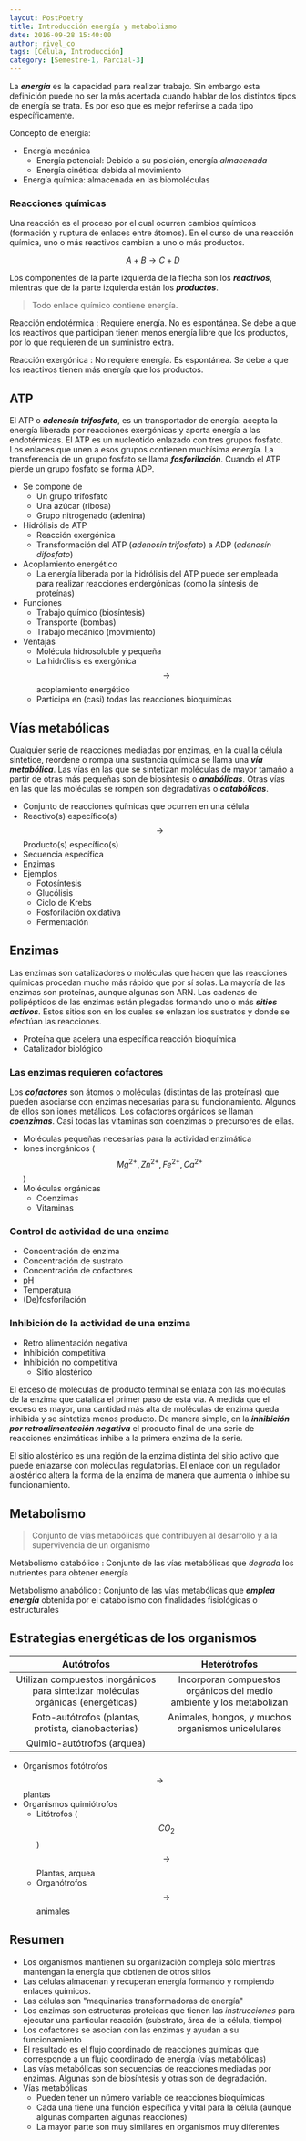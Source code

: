```yaml
---
layout: PostPoetry
title: Introducción energía y metabolismo
date: 2016-09-28 15:40:00
author: rivel_co
tags: [Célula, Introducción]
category: [Semestre-1, Parcial-3]
---
```


La ***energía*** es la capacidad para realizar trabajo. Sin embargo esta definición puede no ser la más acertada cuando hablar de los distintos tipos de energía se trata. Es por eso que es mejor referirse a cada tipo específicamente.

Concepto de energía:

- Energía mecánica
    + Energía potencial: Debido a su posición, energía *almacenada*
    + Energía cinética: debida al movimiento
- Energía química: almacenada en las biomoléculas


### Reacciones químicas

Una reacción es el proceso por el cual ocurren cambios químicos (formación y ruptura de enlaces entre átomos). En el curso de una reacción química, uno o más reactivos cambian a uno o más productos.

$$
A + B \to C + D
$$

Los componentes de la parte izquierda de la flecha son los ***reactivos***, mientras que de la parte izquierda están los ***productos***.

> Todo enlace químico contiene energía.

Reacción endotérmica
 : Requiere energía. No es espontánea. Se debe a que los reactivos que participan tienen menos energía libre que los productos, por lo que requieren de un suministro extra.

Reacción exergónica
 : No requiere energía. Es espontánea.  Se debe a que los reactivos tienen más energía que los productos.

## ATP

El ATP o ***adenosín trifosfato***, es un transportador de energía: acepta la energía liberada por reacciones exergónicas y aporta energía a las endotérmicas. El ATP es un nucleótido enlazado con tres grupos fosfato. Los enlaces que unen a esos grupos contienen muchísima energía. La transferencia de un grupo fosfato se llama ***fosforilación***. Cuando el ATP pierde un grupo fosfato se forma ADP.

- Se compone de
    + Un grupo trifosfato
    + Una azúcar (ribosa)
    + Grupo nitrogenado (adenina)
- Hidrólisis de ATP
    + Reacción exergónica
    + Transformación del ATP (*adenosín trifosfato*) a ADP (*adenosín difosfato*)
- Acoplamiento energético
    + La energía liberada por la hidrólisis del ATP puede ser empleada para realizar reacciones endergónicas (como la síntesis de proteínas)
- Funciones
    + Trabajo químico (biosíntesis)
    + Transporte (bombas)
    + Trabajo mecánico (movimiento)
- Ventajas
    + Molécula hidrosoluble y pequeña
    + La hidrólisis es exergónica $$\to$$ acoplamiento energético
    + Participa en (casi) todas las reacciones bioquímicas

## Vías metabólicas

Cualquier serie de reacciones mediadas por enzimas, en la cual la célula sintetice, reordene o rompa una sustancia química se llama una ***vía metabólica***. Las vías en las que se sintetizan moléculas de mayor tamaño a partir de otras más pequeñas son de biosíntesis o ***anabólicas***. Otras vías en las que las moléculas se rompen son degradativas o ***catabólicas***.

- Conjunto de reacciones químicas que ocurren en una célula
- Reactivo(s) específico(s) $$\to$$ Producto(s) específico(s)
- Secuencia específica
- Enzimas
- Ejemplos
    + Fotosíntesis
    + Glucólisis
    + Ciclo de Krebs
    + Fosforilación oxidativa
    + Fermentación

## Enzimas

Las enzimas son catalizadores o moléculas que hacen que las reacciones químicas procedan mucho más rápido que por sí solas. La mayoría de las enzimas son proteínas, aunque algunas son ARN. Las cadenas de polipéptidos de las enzimas están plegadas formando uno o más ***sitios activos***. Estos sitios son en los cuales se enlazan los sustratos y donde se efectúan las reacciones.

- Proteína que acelera una específica reacción bioquímica
- Catalizador biológico

### Las enzimas requieren cofactores

Los ***cofactores*** son átomos o moléculas (distintas de las proteínas) que pueden asociarse con enzimas necesarias para su funcionamiento. Algunos de ellos son iones metálicos. Los cofactores orgánicos se llaman ***coenzimas***. Casi todas las vitaminas son coenzimas o precursores de ellas.

- Moléculas pequeñas necesarias para la actividad enzimática
- Iones inorgánicos ($$Mg^{2+}, Zn^{2+}, Fe^{2+}, Ca^{2+}$$)
- Moléculas orgánicas
    + Coenzimas
    + Vitaminas

### Control de actividad de una enzima

- Concentración de enzima
- Concentración de sustrato
- Concentración de cofactores
- pH
- Temperatura
- (De)fosforilación

### Inhibición de la actividad de una enzima

- Retro alimentación negativa
- Inhibición competitiva
- Inhibición no competitiva
    + Sitio alostérico

El exceso de moléculas de producto terminal se enlaza con las moléculas de la enzima que cataliza el primer paso de esta vía. A medida que el exceso es mayor, una cantidad más alta de moléculas de enzima queda inhibida y se sintetiza menos producto. De manera simple, en la ***inhibición por retroalimentación negativa*** el producto final de una serie de reacciones enzimáticas inhibe a la primera enzima de la serie.

El sitio alostérico es una región de la enzima distinta del sitio activo que puede enlazarse con moléculas regulatorias. El enlace con un regulador alostérico altera la forma de la enzima de manera que aumenta o inhibe su funcionamiento.

## Metabolismo

> Conjunto de vías metabólicas que contribuyen al desarrollo y a la supervivencia de un organismo 

Metabolismo catabólico
 : Conjunto de las vías metabólicas que *degrada* los nutrientes para obtener energía

Metabolismo anabólico
 : Conjunto de las vías metabólicas que ***emplea energía*** obtenida por el catabolismo con finalidades fisiológicas o estructurales

## Estrategias energéticas de los organismos

| Autótrofos | Heterótrofos |
|:-:|:-:|
| Utilizan compuestos inorgánicos para sintetizar moléculas orgánicas (energéticas) | Incorporan compuestos orgánicos del medio ambiente y los metabolizan |
| Foto-autótrofos (plantas, protista, cianobacterias) | Animales, hongos, y muchos organismos unicelulares |
| Quimio-autótrofos (arquea) | |

- Organismos fotótrofos $$\to$$ plantas
- Organismos quimiótrofos
    + Litótrofos ($$CO_2$$) $$\to$$ Plantas, arquea
    + Organótrofos $$\to$$ animales

## Resumen

- Los organismos mantienen su organización compleja sólo mientras mantengan la energía que obtienen de otros sitios
- Las células almacenan y recuperan energía formando y rompiendo enlaces químicos.
- Las células son "maquinarias transformadoras de energía"
- Los enzimas son estructuras proteicas que tienen las *instrucciones* para ejecutar una particular reacción (substrato, área de la célula, tiempo)
- Los cofactores se asocian con las enzimas y ayudan a su funcionamiento
- El resultado es el flujo coordinado de reacciones químicas que corresponde a un flujo coordinado de energía (vías metabólicas)
- Las vías metabólicas son secuencias de reacciones mediadas por enzimas. Algunas son de biosíntesis y otras son de degradación.
- Vías metabólicas
    + Pueden tener un número variable de reacciones bioquímicas
    + Cada una tiene una función específica y vital para la célula (aunque algunas comparten algunas reacciones)
    + La mayor parte son muy similares en organismos muy diferentes
